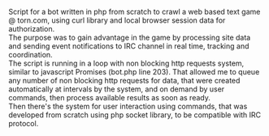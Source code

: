 Script for a bot written in php from scratch to crawl a web based text game @ torn.com, using curl library and local browser session data for authorization.  
The purpose was to gain advantage in the game by processing site data and sending event notifications to IRC channel in real time, tracking and coordination.  
The script is running in a loop with non blocking http requests system, similar to javascript Promises (bot.php line 203). That allowed me to queue any number of non blocking http requests for data, that were created automatically at intervals by the system, and on demand by user commands, then process available results as soon as ready.  
Then there's the system for user interaction using commands, that was developed from scratch using php socket library, to be compatible with IRC protocol.